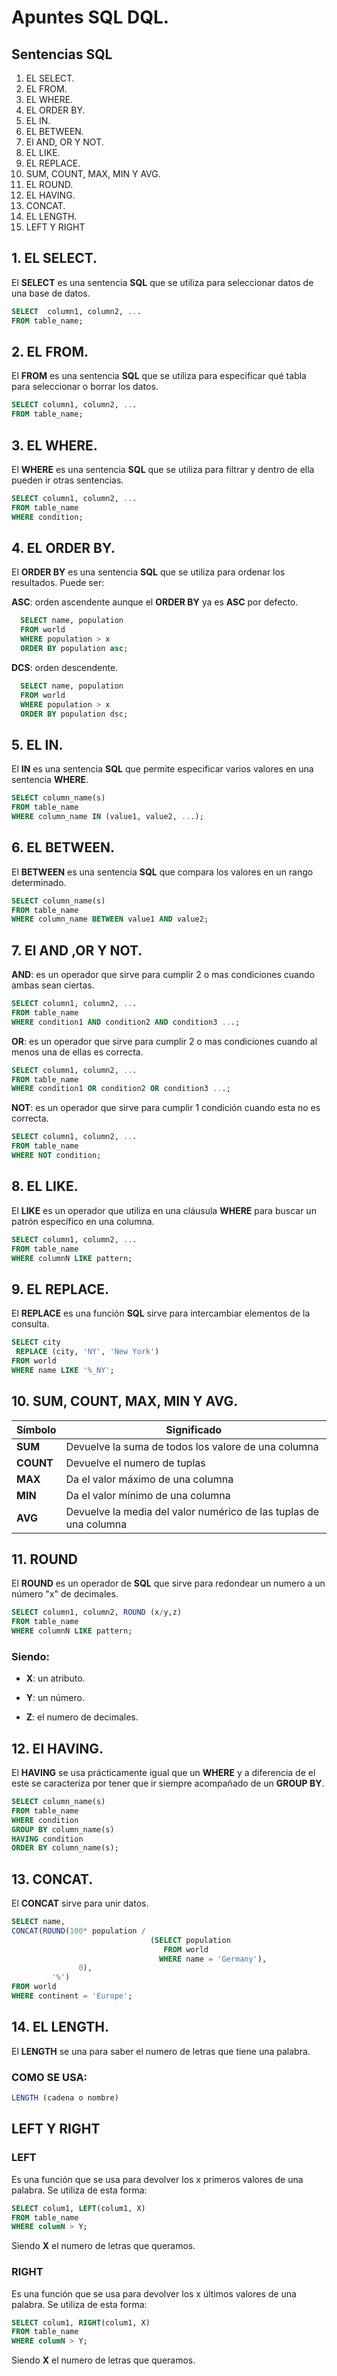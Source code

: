 # Apuntes SQL DQL.
## Sentencias SQL
1. EL SELECT.
2. EL FROM.
3. EL WHERE.
4. EL ORDER BY.
5. EL IN.
6. EL BETWEEN.
7. El AND, OR Y NOT.
8. EL LIKE.
9. EL REPLACE.
10. SUM, COUNT, MAX, MIN Y AVG.
11. EL ROUND.
12. EL HAVING.
13. CONCAT.
14. EL LENGTH.
15. LEFT Y RIGHT

## 1. EL SELECT.
El **SELECT** es una sentencia **SQL** que se utiliza para seleccionar datos de una base de datos.
```sql
SELECT  column1, column2, ...
FROM table_name;
```

##  2. EL FROM.
El **FROM** es una sentencia **SQL** que se utiliza para especificar qué tabla para seleccionar o borrar los datos.

```sql
SELECT column1, column2, ...
FROM table_name;
```

##  3.  EL WHERE.
El **WHERE** es una sentencia **SQL** que se utiliza para filtrar y dentro de ella pueden ir otras sentencias.

```sql
SELECT column1, column2, ...
FROM table_name
WHERE condition;
```
##  4. EL ORDER BY.
El  **ORDER BY**  es una sentencia **SQL** que se utiliza para ordenar los resultados. Puede
ser:

**ASC**: orden ascendente aunque el **ORDER BY** ya es **ASC** por defecto.

```sql
  SELECT name, population
  FROM world
  WHERE population > x
  ORDER BY population asc;
```

**DCS**: orden descendente.

```sql
  SELECT name, population
  FROM world
  WHERE population > x
  ORDER BY population dsc;
```
##  5. EL IN.
El  **IN** es una sentencia **SQL** que permite especificar varios valores en una sentencia **WHERE**.

```sql
SELECT column_name(s)
FROM table_name
WHERE column_name IN (value1, value2, ...);
```
## 6. EL BETWEEN.
El  **BETWEEN** es una sentencia **SQL** que compara los valores en un rango determinado.

```sql
SELECT column_name(s)
FROM table_name
WHERE column_name BETWEEN value1 AND value2;
```
## 7. El AND ,OR Y NOT.

**AND**: es un operador que sirve para cumplir 2 o mas condiciones cuando ambas sean ciertas.

```sql
SELECT column1, column2, ...
FROM table_name
WHERE condition1 AND condition2 AND condition3 ...;
```
**OR**: es un operador que sirve para cumplir 2 o mas condiciones cuando al menos una de ellas es correcta.

```sql
SELECT column1, column2, ...
FROM table_name
WHERE condition1 OR condition2 OR condition3 ...;
```
**NOT**: es un operador que sirve para cumplir 1 condición cuando esta no es correcta.

```sql
SELECT column1, column2, ...
FROM table_name
WHERE NOT condition;
```
## 8. EL LIKE.

El **LIKE** es un operador que utiliza en una cláusula **WHERE** para buscar un patrón específico en una columna.


```sql
SELECT column1, column2, ...
FROM table_name
WHERE columnN LIKE pattern;
```

## 9. EL REPLACE.

El **REPLACE** es una función **SQL** sirve para intercambiar elementos de la consulta.

```sql
SELECT city
 REPLACE (city, 'NY', 'New York')
FROM world
WHERE name LIKE '%_NY';
```
## 10. SUM, COUNT, MAX, MIN Y AVG.

| Símbolo   | Significado                                                      |
| --------- | -----------------------------------------------------------------|
| **SUM**   | Devuelve la suma de todos los valore de una columna              | 
| **COUNT** | Devuelve el numero de tuplas                                     | 
| **MAX**   | Da el valor máximo de una columna                                | 
| **MIN**   | Da el valor mínimo de una columna                                |
| **AVG**   | Devuelve la media del valor numérico de las tuplas de una columna|

## 11. ROUND

El **ROUND** es un operador de **SQL** que sirve para redondear un numero a un número "x" de decimales.

```sql
SELECT column1, column2, ROUND (x/y,z)
FROM table_name
WHERE columnN LIKE pattern;
```
### Siendo:

* **X**: un atributo.

* **Y**: un número.

* **Z**: el numero de decimales.

## 12. El HAVING.

El **HAVING** se usa prácticamente igual que un **WHERE** y a diferencia de el este se caracteriza por tener que ir siempre acompañado de un **GROUP BY**.

```sql
SELECT column_name(s)
FROM table_name
WHERE condition
GROUP BY column_name(s)
HAVING condition
ORDER BY column_name(s);
```

## 13. CONCAT.

El **CONCAT** sirve para unir datos.

```sql
SELECT name, 
CONCAT(ROUND(100* population /
                               (SELECT population
                                  FROM world 
                                 WHERE name = 'Germany'),
               0),
         '%')
FROM world
WHERE continent = 'Europe';
```

## 14. EL LENGTH.

El **LENGTH** se una para saber el numero de letras que tiene una palabra.

### COMO SE USA:

```sql
LENGTH (cadena o nombre)
```
## LEFT Y RIGHT

### LEFT
Es una función que se usa para devolver los x primeros valores de una palabra. Se utiliza de esta forma:

```sql
SELECT colum1, LEFT(colum1, X)
FROM table_name
WHERE columN > Y;
```
Siendo **X** el numero de letras que queramos.

### RIGHT
Es una función que se usa para devolver los x últimos valores de una palabra. Se utiliza de esta forma:

```sql
SELECT colum1, RIGHT(colum1, X)
FROM table_name
WHERE columN > Y;
```
Siendo **X** el numero de letras que queramos.
















